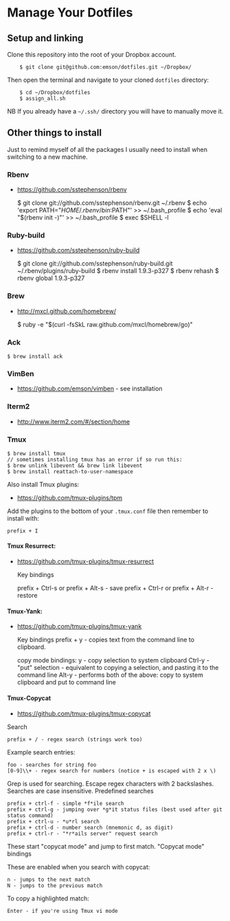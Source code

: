 # Manage Your Dotfiles

## Setup and linking

Clone this repository into the root of your Dropbox account.

		$ git clone git@github.com:emson/dotfiles.git ~/Dropbox/

Then open the terminal and navigate to your cloned `dotfiles` directory:

		$ cd ~/Dropbox/dotfiles
		$ assign_all.sh

NB If you already have a `~/.ssh/` directory you will have to manually move it.


## Other things to install

Just to remind myself of all the packages I usually need to install when
switching to a new machine.

### Rbenv

* <https://github.com/sstephenson/rbenv>

    $ git clone git://github.com/sstephenson/rbenv.git ~/.rbenv
    $ echo 'export PATH="$HOME/.rbenv/bin:$PATH"' >> ~/.bash_profile
    $ echo 'eval "$(rbenv init -)"' >> ~/.bash_profile
    $ exec $SHELL -l

### Ruby-build

* <https://github.com/sstephenson/ruby-build>

    $ git clone git://github.com/sstephenson/ruby-build.git ~/.rbenv/plugins/ruby-build
    $ rbenv install 1.9.3-p327
    $ rbenv rehash
    $ rbenv global 1.9.3-p327

### Brew

* <http://mxcl.github.com/homebrew/>

    $ ruby -e "$(curl -fsSkL raw.github.com/mxcl/homebrew/go)"

### Ack

    $ brew install ack

### VimBen

* <https://github.com/emson/vimben> - see installation

### Iterm2

* <http://www.iterm2.com/#/section/home>

### Tmux

    $ brew install tmux
    // sometimes installing tmux has an error if so run this:
    $ brew unlink libevent && brew link libevent
    $ brew install reattach-to-user-namespace

Also install Tmux plugins:

* <https://github.com/tmux-plugins/tpm>

Add the plugins to the bottom of your `.tmux.conf` file then remember to install with:

    prefix + I


#### Tmux Resurrect:

* <https://github.com/tmux-plugins/tmux-resurrect>

    Key bindings

    prefix + Ctrl-s or prefix + Alt-s - save
    prefix + Ctrl-r or prefix + Alt-r - restore

#### Tmux-Yank:

* <https://github.com/tmux-plugins/tmux-yank>

    Key bindings
    prefix + y - copies text from the command line to clipboard.

    copy mode bindings:
    y - copy selection to system clipboard
    Ctrl-y - "put" selection - equivalent to copying a selection, and pasting it to the command line
    Alt-y - performs both of the above: copy to system clipboard and put to command line

#### Tmux-Copycat

* <https://github.com/tmux-plugins/tmux-copycat>

Search

    prefix + / - regex search (strings work too)

Example search entries:

    foo - searches for string foo
    [0-9]\\+ - regex search for numbers (notice + is escaped with 2 x \)

Grep is used for searching.
Escape regex characters with 2 backslashes.
Searches are case insensitive.
Predefined searches

    prefix + ctrl-f - simple *f*ile search
    prefix + ctrl-g - jumping over *g*it status files (best used after git status command)
    prefix + ctrl-u - *u*rl search
    prefix + ctrl-d - number search (mnemonic d, as digit)
    prefix + ctrl-r - "*r*ails server" request search

These start "copycat mode" and jump to first match.
"Copycat mode" bindings

These are enabled when you search with copycat:

    n - jumps to the next match
    N - jumps to the previous match

To copy a highlighted match:

    Enter - if you're using Tmux vi mode

